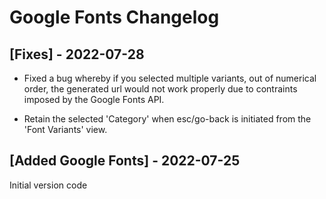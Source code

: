 # Google Fonts Changelog

## [Fixes] - 2022-07-28

- Fixed a bug whereby if you selected multiple variants, out of numerical order, the generated url would not work properly due to contraints imposed by the Google Fonts API.

- Retain the selected 'Category' when esc/go-back is initiated from the 'Font Variants' view.
## [Added Google Fonts] - 2022-07-25

Initial version code